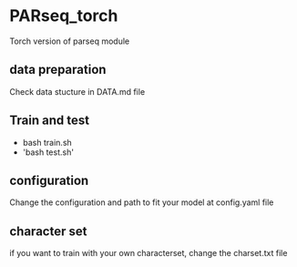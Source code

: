 # PARseq_torch
Torch version of parseq module


## data preparation
Check data stucture in DATA.md file 

## Train and test
- bash train.sh
- 'bash test.sh'

## configuration
Change the configuration and path to fit your model at config.yaml file

## character set 
if you want to train with your own characterset, change the charset.txt file 
